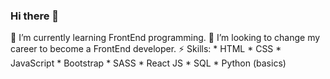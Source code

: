 ### Hi there 👋

🌱 I’m currently learning FrontEnd programming.
👯 I’m looking to change my career to become a FrontEnd developer.
⚡ Skills:   * HTML
             * CSS
             * JavaScript
             * Bootstrap
             * SASS
             * React JS
             * SQL
             * Python (basics)

<!--
**Akirajit/Akirajit** is a ✨ _special_ ✨ repository because its `README.md` (this file) appears on your GitHub profile.

Here are some ideas to get you started:

- 🔭 I’m currently working on ...
- 🌱 I’m currently learning ...
- 👯 I’m looking to collaborate on ...
- 🤔 I’m looking for help with ...
- 💬 Ask me about ...
- 📫 How to reach me: ...
- 😄 Pronouns: ...
- ⚡ Fun fact: ...
-->
